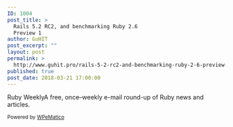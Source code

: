 ```yaml
---
ID: 1004
post_title: >
  Rails 5.2 RC2, and benchmarking Ruby 2.6
  Preview 1
author: GuHIT
post_excerpt: ""
layout: post
permalink: >
  http://www.guhit.pro/rails-5-2-rc2-and-benchmarking-ruby-2-6-preview-1/
published: true
post_date: 2018-03-21 17:00:00
---
```

Ruby WeeklyA free, once&ndash;weekly e-mail round-up of Ruby news and articles.<p class="wpematico_credit"><small>Powered by <a href="http://www.wpematico.com" target="_blank">WPeMatico</a></small></p>